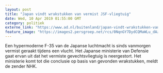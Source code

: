 ```yaml
---
layout: post
title: "Japan vindt wrakstukken van vermist JSF-vliegtuig"
date: Wed, 10 Apr 2019 01:55:00 GMT
category: politiek
externe_link: "https://www.ad.nl/buitenland/japan-vindt-wrakstukken-van-vermist-jsf-vliegtuig~ac860a4b/"
feature_image: "https://images2.persgroep.net/rcs/0NqnGY7DydCQMaWLu_dAzjbEnlc/diocontent/140499824/_fitwidth/400/?appId=21791a8992982cd8da851550a453bd7f&quality=0.7"
---
```


Een hypermoderne F-35 van de Japanse luchtmacht is sinds vanmorgen vermist geraakt tijdens een vlucht. Het Japanse ministerie van Defensie gaat ervan uit dat het vermiste gevechtsvliegtuig is neergestort. Het ministerie komt tot die conclusie op basis van gevonden wrakstukken, meldt de zender NHK.
